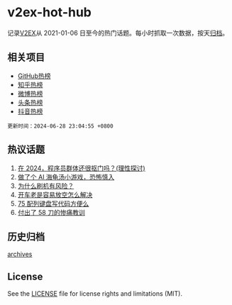 # v2ex-hot-hub

 记录[V2EX](https://www.v2ex.com/)从 2021-01-06 日至今的热门话题。每小时抓取一次数据，按天[归档](archives)。
 
 ## 相关项目

- [GitHub热榜](https://github.com/it985/github-hot-hub)
- [知乎热榜](https://github.com/it985/zhihu-hot-hub)
- [微博热榜](https://github.com/it985/weibo-hot-hub)
- [头条热榜](https://github.com/it985/toutiao-hot-hub)
- [抖音热榜](https://github.com/it985/douyin-hot-hub)


 `更新时间：2024-06-28 23:04:55 +0800`

## 热议话题

1. [在 2024，程序员群体还很抠门吗？(理性探讨)](https://www.v2ex.com/t/1053268)
1. [做了个 AI 海龟汤小游戏，恐怖慎入](https://www.v2ex.com/t/1053293)
1. [为什么刷机有风险？](https://www.v2ex.com/t/1053249)
1. [开车老是容易放空怎么解决](https://www.v2ex.com/t/1053239)
1. [75 配列键盘写代码方便么](https://www.v2ex.com/t/1053288)
1. [付出了 58 刀的惨痛教训](https://www.v2ex.com/t/1053278)

## 历史归档

[archives](archives)

## License

See the [LICENSE](LICENSE) file for license rights and limitations (MIT).
